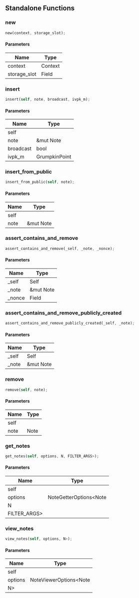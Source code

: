 ## Standalone Functions

### new

```rust
new(context, storage_slot);
```

#### Parameters
| Name | Type |
| --- | --- |
| context | Context |
| storage_slot | Field |

### insert

```rust
insert(self, note, broadcast, ivpk_m);
```

#### Parameters
| Name | Type |
| --- | --- |
| self |  |
| note | &mut Note |
| broadcast | bool |
| ivpk_m | GrumpkinPoint |

### insert_from_public

```rust
insert_from_public(self, note);
```

#### Parameters
| Name | Type |
| --- | --- |
| self |  |
| note | &mut Note |

### assert_contains_and_remove

```rust
assert_contains_and_remove(_self, _note, _nonce);
```

#### Parameters
| Name | Type |
| --- | --- |
| _self | Self |
| _note | &mut Note |
| _nonce | Field |

### assert_contains_and_remove_publicly_created

```rust
assert_contains_and_remove_publicly_created(_self, _note);
```

#### Parameters
| Name | Type |
| --- | --- |
| _self | Self |
| _note | &mut Note |

### remove

```rust
remove(self, note);
```

#### Parameters
| Name | Type |
| --- | --- |
| self |  |
| note | Note |

### get_notes

```rust
get_notes(self, options, N, FILTER_ARGS>);
```

#### Parameters
| Name | Type |
| --- | --- |
| self |  |
| options | NoteGetterOptions&lt;Note |
| N |  |
| FILTER_ARGS&gt; |  |

### view_notes

```rust
view_notes(self, options, N>);
```

#### Parameters
| Name | Type |
| --- | --- |
| self |  |
| options | NoteViewerOptions&lt;Note |
| N&gt; |  |

